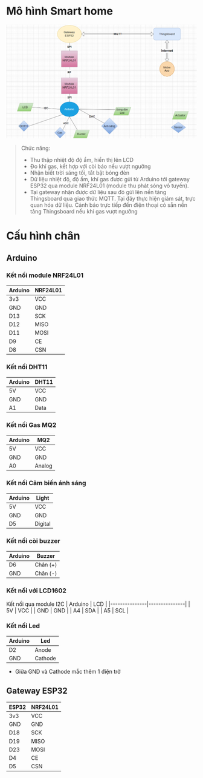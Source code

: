 # Mô hình Smart home
![Mô hình](https://github.com/kiennkt/smart_home/blob/main/smarthome.PNG)
> Chức năng:
> * Thu thập nhiệt độ độ ẩm, hiển thị lên LCD
> * Đo khí gas, kết hợp với còi báo nếu vượt ngưỡng
> * Nhận biết trời sáng tối, tắt bật bóng đèn
> * Dữ liệu nhiệt độ, độ ẩm, khí gas được gửi từ Arduino tới gateway ESP32 qua module NRF24L01 (module thu phát sóng vô tuyến).
> * Tại gateway nhận được dữ liệu sau đó gửi lên nền tảng Thingsboard qua giao thức MQTT. Tại đây thực hiện giám sát, trực quan hóa dữ liệu. Cảnh báo trực tiếp đến điện thoại có sẵn nền tảng Thingsboard nếu khí gas vượt ngưỡng

# Cấu hình chân
## Arduino
### Kết nối module NRF24L01
|    Arduino    |    NRF24L01   |
|---------------|---------------|
| 3v3 | VCC |
| GND | GND |
| D13 | SCK |
| D12 | MISO |
| D11 | MOSI |
| D9 | CE |
| D8 | CSN |
### Kết nối DHT11
|    Arduino    |    DHT11   |
|---------------|---------------|
| 5V | VCC |
| GND | GND |
| A1 | Data |
### Kết nối Gas MQ2
|    Arduino    |    MQ2   |
|---------------|---------------|
| 5V | VCC |
| GND | GND |
| A0 | Analog |
### Kết nối Cảm biến ánh sáng
|    Arduino    |    Light   |
|---------------|---------------|
| 5V | VCC |
| GND | GND |
| D5 | Digital |
### Kết nối còi buzzer
|    Arduino    |    Buzzer   |
|---------------|---------------|
| D6 | Chân (+) |
| GND | Chân (-) |
### Kết nối với LCD1602
Kết nối qua module I2C
|    Arduino    |    LCD   |
|---------------|---------------|
| 5V | VCC |
| GND | GND |
| A4 | SDA |
| A5 | SCL |
### Kết nối Led
|    Arduino    |    Led   |
|---------------|---------------|
| D2 | Anode |
| GND | Cathode |
* Giữa GND và Cathode mắc thêm 1 điện trở
## Gateway ESP32
|    ESP32    |    NRF24L01   |
|---------------|---------------|
| 3v3 | VCC |
| GND | GND |
| D18 | SCK |
| D19 | MISO |
| D23 | MOSI |
| D4 | CE |
| D5 | CSN |




